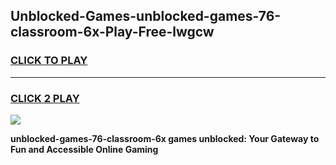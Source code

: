 
## Unblocked-Games-unblocked-games-76-classroom-6x-Play-Free-lwgcw
<h3>
<a href="https://premium76.site?title=unblocked-games-76-classroom-6x&ref=18A1">CLICK TO PLAY</a></h3>
<hr>

<h3>
<a href="https://premium76.site?title=unblocked-games-76-classroom-6x&ref=18A1">CLICK 2 PLAY</a>
  
</h3>

<a href="https://premium76.site?title=unblocked-games-76-classroom-6x&ref=18A1"><img src="https://clearcache.store/games.png"></a>


**unblocked-games-76-classroom-6x games unblocked: Your Gateway to Fun and Accessible Online Gaming**
